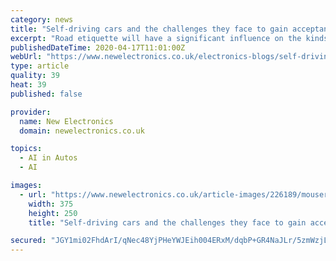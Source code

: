 ```yaml
---
category: news
title: "Self-driving cars and the challenges they face to gain acceptance (5/6)"
excerpt: "Road etiquette will have a significant influence on the kinds of decisions that self-driving cars make. City driving often requires a degree of assertiveness than would not be normal when on rural roads. It frequently involves manoeuvres – such as merging into a busy lane – that to an autonomous vehicle may appear too risky to undertake."
publishedDateTime: 2020-04-17T11:01:00Z
webUrl: "https://www.newelectronics.co.uk/electronics-blogs/self-driving-cars-and-the-challenges-they-face-to-gain-acceptance-5-6/226189/"
type: article
quality: 39
heat: 39
published: false

provider:
  name: New Electronics
  domain: newelectronics.co.uk

topics:
  - AI in Autos
  - AI

images:
  - url: "https://www.newelectronics.co.uk/article-images/226189/mouser22.jpg?width=375&height=250&scale=canvas"
    width: 375
    height: 250
    title: "Self-driving cars and the challenges they face to gain acceptance (5/6)"

secured: "JGY1mi02FhdArI/qNec48YjPHeYWJEih004ERxM/dqbP+GR4NaJLr/5zmWzjLMdta9TlS73hobwyspbq2xSML5foY4oDdvQuVyj1k4r9nVkD2I9Vo9XVOcY/e4fV4/ekp0QVFfIwmr3cm75xeFVdBqYP+sMFnGcwMPERBUogzrGI9m0q1RBTFqgNgIHTaipFVhXU/jf3A3dKJWJhSTWBDI55RIm5Ka3cBo1t1ImLJwDLq3T29Orh+eGTag+KN2JiA/sM1XI5LU4mZ02bFmr1GXpv3OLkHKGwcqiZhPg1IvJo7zP3yPelGnh08g6bVRFNY9qs7u+n8uVheTUul9eaZAL3ASUtBLQxAwe0yotMcEYHUNfm65ETI65NEaEn9mUSS9GPFQABTXDiEsdoW/BMsi40SZNam32QVv5efjNoL2x0Ic3AzinK4NsAb7LnDMBnFzfPWJ0+Oz/ndF0cB0T+xtugVmGDQNh5xgg8HD79J3w=;BmL0pXEeuSwjFbGMOo++ag=="
---
```


